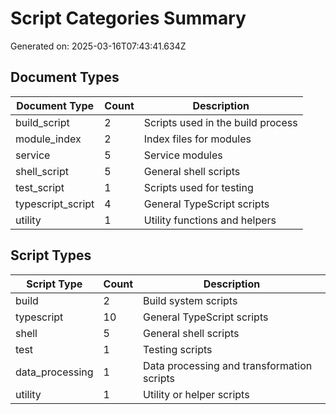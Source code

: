 # Script Categories Summary

Generated on: 2025-03-16T07:43:41.634Z

## Document Types

| Document Type | Count | Description |
|--------------|-------|-------------|
| build_script | 2 | Scripts used in the build process |
| module_index | 2 | Index files for modules |
| service | 5 | Service modules |
| shell_script | 5 | General shell scripts |
| test_script | 1 | Scripts used for testing |
| typescript_script | 4 | General TypeScript scripts |
| utility | 1 | Utility functions and helpers |

## Script Types

| Script Type | Count | Description |
|------------|-------|-------------|
| build | 2 | Build system scripts |
| typescript | 10 | General TypeScript scripts |
| shell | 5 | General shell scripts |
| test | 1 | Testing scripts |
| data_processing | 1 | Data processing and transformation scripts |
| utility | 1 | Utility or helper scripts |
